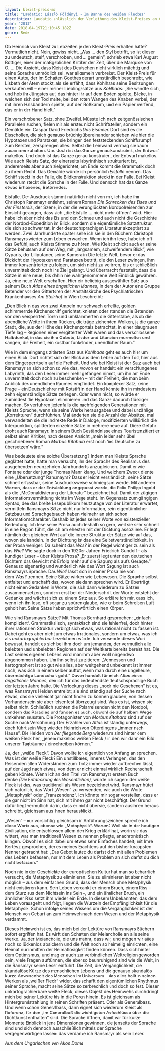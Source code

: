 ```yaml
---
layout: kleist-preis-md
title: "Laudatio: László Földényi - Im Banne des weißen Fleckes"
description: Laudatio anlässlich der Verleihung des Kleist-Preises an Christoph Ransmayr.
year: "2018"
date: 2018-04-19T21:10:45.182Z
genre: Rede
---
```

Ob Heinrich von Kleist zu Lebzeiten je den Kleist-Preis erhalten hätte? Vermutlich nicht. Nein, gewiss nicht. „Was ... den Styl betrifft, so ist dieser zu undeutsch, steif, verschroben, und … gemein”, schrieb etwa Karl August Böttiger, einer der maßgeblichen Kritiker der Zeit, über die Marquise von O..... Die Ansicht, dass Kleist des Deutschen nicht wirklich mächtig und seine Sprache unmöglich sei, war allgemein verbreitet. Der Kleist-Preis für einen Autor, der im Schatten Goethes derart umständlich beschreibt, wie Lisbeth der Atem stockt, als sie erfährt, dass Kohlhaas seine Besitzungen verkaufen will – einer meiner Lieblingssätze aus *Kohlhaas:* „Sie wandte sich, und hob ihr Jüngstes auf, das hinter ihr auf dem Boden spielte, Blicke, in welchen sich der Tod malte, bei den roten Wangen des Knaben vorbei, der mit ihren Halsbändern spielte, auf den Roßkamm, und ein Papier werfend, das er in der Hand hielt.“

Ein verschrobener Satz, ohne Zweifel. Müsste ich nach zeitgenössischen Parallelen suchen, fielen mir als erstes nicht Schriftsteller, sondern ein Gemälde ein: Caspar David Friedrichs *Das Eismeer.* Dort sind es die Eisschollen, die sich genauso brüchig übereinander schieben wie hier die Hypotaxen und Parataxen, sie bringen den feststeckenden Schiffsrumpf zum Bersten, zersprengen alles. Selbst die Leinwand vermag sie kaum zusammenzuhalten. Und doch ist das Ganze genau konstruiert, der Entwurf makellos. Und doch ist das Ganze genau konstruiert, der Entwurf makellos. Wie auch Kleists Satz, der einerseits labyrinthisch strukturiert ist, andererseits aber auch zielgerichtet; am Ende kommt die Grammatik doch zu ihrem Recht. Das Gemälde würde ich persönlich *Eisfalle* nennen. Das Schiff steckt in der Falle, die Bildkonstruktion steckt in der Falle. Bei Kleist wiederum steckt die Sprache in der Falle. Und dennoch hat das Ganze etwas Erhabenes, Betörendes.

Eisfalle. Der Ausdruck stammt natürlich nicht von mir, ich habe ihn Christoph Ransmayr entlehnt, seinem Roman *Die Schrecken des Eises und der Finsternis*, der Szene, in der die verunglückten Nordpolreisenden zur Einsicht gelangen, dass sich „die Eisfalle ... nicht mehr öffnen” wird. Hier habe ich aber nicht das Eis und den Schnee und auch nicht die Geschichte der Nordpol-Expedition im Blick, sondern die eigentümliche Satzstruktur, die sich so schwer tat, in der deutschsprachigen Literatur akzeptiert zu werden. Zwei Jahrhunderte später sehe ich sie in den Büchern Christoph Ransmayrs wieder zum Leben erwachen. Wenn ich ihn lese, habe ich oft das Gefühl, auch Kleists Stimme zu hören. Wie Kleist schickt auch er seine Sätze behutsam auf den Weg, mit „langsamem, schweifendem Blick”, wie Cyparis, der Liliputaner, seine Kamera in Die letzte Welt, bevor er das Dickicht der Hypotaxen und Parataxen betritt, die den Leser zwingen, ihm immer konzentrierter zu folgen, um sich nicht zu verirren, bis er schließlich unvermittelt doch noch ins Ziel gelangt. Und überrascht feststellt, dass die Sätze in eine neue, bis dahin nie wahrgenommene Welt Einblick gewähren. Ja, eine neue Welt erschaffen. Hier ein beliebig ausgewählter Satz aus seinem Buch *Atlas eines ängstlichen Mannes,* in dem der Autor eine Gruppe Betender vor den Gittertoren der Anstaltskirche des Psychiatrischen Krankenhauses *Am Steinhof* in Wien beschreibt:

„Den Blick in das von zwei Ampeln nur schwach erhellte, golden schimmernde Kirchenschiff gerichtet, knieten oder standen die Betenden vor den versperrten Toren und umklammerten die Gitterstäbe, als ob die abendliche Weite in ihrem Rücken, die träge ziehenden Wolken, ja die ganze Stadt, die, aus der Höhe des Kirchenportals betrachtet, in einer blaugrauen Tiefe lag – Regionen einer vergitterten Welt wären und das verschlossene Halbdunkel, in das sie ihre Gebete, Lieder und Litaneien murmelten und sangen, die Freiheit, ein kostbar funkelnder, unendlicher Raum.”

Wie in dem eingangs zitierten Satz aus *Kohlhaas* geht es auch hier um einen Blick. Dort richtet sich der Blick aus dem Leben auf den Tod, hier aus dem Eingesperrtsein auf die Freiheit. Und wie bei Kleist ist der Satz auch bei Ransmayr an sich schon so wie das, wovon er handelt: ein verschlungenes Labyrinth, das den Leser immer mehr gefangen nimmt, um ihn am Ende unvermittelt doch noch zu beschenken – mit der Freiheit, die man beim Anblick des unendlichen Raumes empfindet. Ein komplexer Satz, keine Frage – ein Deutschlehrer mit Rotstift in der Hand könnte ihn in mindestens zehn eigenständige Sätze zerlegen. Oder wenn nicht, so würde er zumindest die Hypotaxen eliminieren und das Ganze dadurch flüssiger machen. So verfuhren jedenfalls die nachfolgenden Generationen mit Kleists Sprache, wenn sie seine Werke herausgaben und dabei unzählige „Korrekturen“ durchführten. Mal änderten sie die Anzahl der Absätze, mal verwandelten sie die indirekte Rede in Dialoge, modifizierten willkürlich die Interpunktion, splitterten einzelne Sätze in mehrere neue auf. Diese Gefahr droht auch Ransmayr. In seinem Buch Geständnisse eines Touristenzitiert er selbst einen Kritiker, nach dessen Ansicht „mein leider sehr übel geschriebener Roman *Morbus Kitahara* erst noch ’ins Deutsche zu übersetzen’ wäre.”

Was bedeutete eine solche Übersetzung? Indem man Kleists Sprache geglättet hatte, hatte man versucht, ihn der Sprache des Realismus des ausgehenden neunzehnten Jahrhunderts anzugleichen. Damit er wie Fontane oder der junge Thomas Mann klang. Und welchem Zweck diente eine „Übersetzung“ Ransmayrs? Dass er leicht verständlich, seine Sätze schnell erfassbar, seine Ausdrucksweise schmiegsam werde. Mit anderen Worten, dass er der Entwicklung angepasst werde, die Felix Philipp Ingold als die „McDonaldisierung der Literatur” bezeichnet hat. Damit der zügigen Informationsvermittlung nichts im Wege steht. Im Gegensatz zum gängigen Syntax, den das breite Lesepublikum heutzutage von der Literatur erwartet, vermitteln Ransmayrs Sätze nicht nur Information, sein eigentümlicher Satzbau und Sprachgebrauch haben vielmehr an sich schon Informationscharakter. Deshalb ist jedes seiner Worte von existenzieller Bedeutung. Ich lese seine Prosa auch deshalb so gern, weil sie sehr schnell in eine Region führt, die ich am ehesten mit der Dichtung assoziiere. Er legt nämlich den gleichen Wert auf die innere Struktur der Sätze wie auf das, wovon sie handeln. In der Dichtung ist das eine Selbstverständlichkeit. In der Prosa weniger: Da scheint das *Was?* in der Regel wichtiger zu sein als das *Wie?* Wie sagte doch in den 1920er Jahren Friedrich Gundolf – als kundiger Leser – über Kleists Prosa? „Er zuerst legt unter den deutschen Dichtern das Gewicht mit Erfolg mehr auf die Sagung als aufs Gesagte.” Genauso eigenartig und wunderlich wie das Wort Sagung ist auch Ransmayrs Sprache. Das *Wie?* lässt sich in seiner Prosa nie von dem *Was?* trennen. Seine Sätze wirken wie Lebewesen. Die Sprache selbst entfaltet und erschafft das, wovon sie dann sprechen wird. Er überträgt nicht einen Gedanken in Worte, die sich dann wiederum zu Sätzen zusammensetzen, sondern erst bei der Niederschrift der Worte entsteht der Gedanke und wächst sich zu einem Satz aus. So erkläre ich mir, dass ich, wenn ich ihn lese, oft sogar zu spüren glaube, wie er beim Schreiben Luft geholt hat. Seine Sätze haben sprichwörtlich einen Körper.

Wie sind Ransmayrs Sätze? Mit Thomas Bernhard gesprochen: „einfach kompliziert“. Grammatikalisch, syntaktisch sind sie fehlerfrei, doch hinter ihrer rationalen Struktur verbirgt sich etwas, was rational nicht zu fassen ist. Dabei geht es aber nicht um etwas Irrationales, sondern um etwas, was ich als *unkartographierbar* bezeichnen würde. Ich verwende dieses Wort bewusst, handelt es sich bei ihm doch um jemanden, der vermutlich alle belebten und unbelebten Regionen auf der Weltkarte bereits bereist hat. Die Last seines eigenen Lebens wird man ihm aber wohl nirgendwo abgenommen haben. Um ihn selbst zu zitieren: „Vermessen und kartographiert ist so gut wie alles, aber weitgehend unbekannt ist immer noch, was sich in einem selber auftut, wenn man durch eine ungeheure, übermächtige Landschaft geht.” Davon handelt für mich *Atlas eines ängstlichen Mannes*, den ich für das bedeutendste deutschsprachige Buch der letzten Jahre halte. Die Verlockung dieses „noch nie Gesehenen“ ist es, was Ransmayrs Helden umtreibt; sie sind ständig auf der Suche nach etwas, das sie vielleicht gar nicht finden zu können glauben, von dessen Vorhandensein sie aber felsenfest überzeugt sind. Was es ist, wissen sie selbst nicht. Schließlich suchten die Polarreisenden nicht den Nordpol, sondern das Paradies und fanden es auch, obwohl sie auf halbem Wege umkehren mussten. Die Protagonisten von *Morbus Kitahara* sind auf der Suche nach Versöhnung. Der Erzähler von *Atlas* ist ständig unterwegs, doch führt sein Weg wie der Heinrich von Ofterdingens „immer nach Hause”. Die Helden von *Der fliegende Berg* wiederum sind hinter dem weißen Fleck her, „jenem makellos weißen Fleck / in den wir dann ein Bild unserer Tagträume / einschreiben können.”

Ja, der „weiße Fleck“. Davon wollte ich eigentlich von Anfang an sprechen. Was ist der weiße Fleck? Ein unstillbares, inneres Verlangen, das den Reisenden allen Widerständen zum Trotz immer wieder aufbrechen lässt, auf der Jagd nach etwas, von dem er nicht einmal wirklich Rechenschaft geben könnte. Wenn ich an den Titel von Ransmayrs erstem Buch denke *(Die Entdeckung des Wesentlichen),* würde ich sagen: der weiße Fleck ist das, was traditionell als Wesen bezeichnet wird. Ransmayr hütet sich natürlich, das Wort „Wesen“ zu verwenden, wie auch die Worte „Metaphysik“ oder „Transzendenz“. Ich könnte mir sogar vorstellen, dass er sie gar nicht im Sinn hat, sich mit ihnen gar nicht beschäftigt. Der Grund dafür liegt vermutlich darin, dass er nicht übersie, sondern ausihnen heraus schreibt, gleichsam aus ihnen herausblickt.

„Wesen“ – nur vorsichtig, gleichsam in Anführungszeichen spreche ich diese Worte aus, ebenso wie „Metaphysik“. Warum? Weil sie in der heutigen Zivilisation, die entschlossen allem den Krieg erklärt hat, worin sie das wittert, was man traditionell Wesen zu nennen pflegte, anachronistisch klingen. Obwohl es sich dabei um etwas sehr Einfaches handelt; mit Imre Kertész gesprochen, der es meines Erachtens auf den bisher knappsten Nenner gebracht hat: „Das Gebot lautet: du darfst dich mit allen Problemen des Lebens befassen, nur mit dem Leben als Problem an sich darfst du dich nicht befassen.“

Noch nie in der Geschichte der europäischen Kultur hat man so beharrlich versucht, die Metaphysik zu eliminieren. Sie zu eliminieren ist aber nicht möglich – aus dem einfachen Grund, dass der Mensch ohne Metaphysik nicht existieren kann. Sein Leben verdankt er einem Bruch, einem Riss – dem Sturz aus dem Nichtsein ins Sein –, und ein ähnlicher Bruch, ein ähnlicher Riss setzt ihm wieder ein Ende. In diesem Unbekannten, das dem Leben vorausgeht und folgt, liegen die Wurzeln der Empfänglichkeit für die Metaphysik. Schon infolge seines Wissens um die Vergänglichkeit ist der Mensch von Geburt an zum Heimweh nach dem Wesen und der Metaphysik verdammt.

Dieses Heimweh ist es, das mich bei der Lektüre von Ransmayrs Büchern sofort ergriffen hat. Es wirft den Schatten der Melancholie an alle seine Werke. Ja, der Melancholie, die uns mahnt, dass wir, und mögen wir alles noch so lückenlos absichern und die Welt noch so heimelig einrichten, eine Heimat nur inmitten der Heimatlosigkeit finden können. Dass sich hinter dem Optimismus, und mag er auch zur verbindlichen Weltreligion geworden sein, viele Fragen auftürmen, die ebenso beunruhigend sind wie die Welt, in die Ransmayr seine Leser einführt. Die Zeit, die Vergänglichkeit, die skandalöse Kürze des menschlichen Lebens und die genauso skandalös kurze Anwesenheit des Menschen im Universum – das alles hallt in seinen Werken als „weißer Fleck“ wider, das schafft den eigentümlichen Rhythmus seiner Sprache, macht seine Sätze so zerbrechlich und doch so fest. Dieser unkartographierbare weiße Fleck, dieses Objekt des Heimwehs durchdringt mich bei seiner Lektüre bis in die Poren hinein. Es ist gleichsam als Hintergrundstrahlung in seinen Schriften präsent. Oder als Generalbass. Und wenn schon Generalbass, dann eignet sich wiederum Kleist als Referenz, für den „im Generalbaß die wichtigsten Aufschlüsse über die Dichtkunst enthalten” sind. Die Sprache öffnen, damit wir für kurze Momente Einblick in jene Dimensionen gewinnen, die jenseits der Sprache sind und sich dennoch ausschließlich mittels der Sprache vergegenwärtigen lassen: das verdanke ich Ransmayr als sein Leser.

*Aus dem Ungarischen von Akos Doma*
